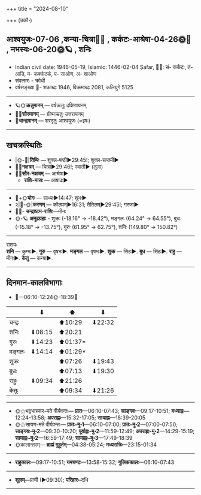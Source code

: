 +++
title = "2024-08-10"

+++
(उकौ॰)
## आश्वयुजः-07-06  ,कन्या-चित्रा🌛🌌  ,  कर्कटः-आश्रेषा-04-26🌞🌌  ,  नभस्यः-06-20🌞🪐  , शनिः
- Indian civil date: 1946-05-19, Islamic: 1446-02-04 Ṣafar, 🌌🌞: सं- कर्कटः, तं- आडि, म- कर्क्कटकं, प- साओण, अ- शाओण
- संवत्सरः - क्रोधी
- वर्षसङ्ख्या 🌛- शकाब्दः 1946, विक्रमाब्दः 2081, कलियुगे 5125
___________________
- 🪐🌞**ऋतुमानम्** — वर्षऋतुः दक्षिणायनम्
- 🌌🌞**सौरमानम्** — ग्रीष्मऋतुः उत्तरायणम्
- 🌛**चान्द्रमानम्** — शरदृतुः आश्वयुजः (≈इषः)
___________________


## खचक्रस्थितिः
- |🌞-🌛|**तिथिः** — शुक्ल-षष्ठी►29:45!; शुक्ल-सप्तमी►  
- 🌌🌛**नक्षत्रम्** — चित्रा►29:46!; स्वाती► (तुला)  
- 🌌🌞**सौर-नक्षत्रम्** — आश्रेषा►  
  - **राशि-मासः** — आषाढः► 
___________________
- 🌛+🌞**योगः** — साध्यः►14:47; शुभः►  
- २|🌛-🌞|**करणम्** — कौलवम्►16:31; तैतिलम्►29:45!; गरजा►  
- 🌌🌛- **चन्द्राष्टम-राशिः**—मीनः  
- 🌞-🪐 **अमूढग्रहाः** - शुक्रः (-18.16° → -18.42°), मङ्गलः (64.24° → 64.55°), बुधः (-15.18° → -13.75°), गुरुः (61.95° → 62.75°), शनिः (149.80° → 150.82°)
___________________
राशयः  
**शनि** — कुम्भः►. **गुरु** — वृषभः►. **मङ्गल** — वृषभः►. **शुक्र** — सिंहः►. **बुध** — सिंहः►. **राहु** — मीनः►. **केतु** — कन्या►. 
___________________


## दिनमान-कालविभागाः
- 🌅—06:10-12:24🌞-18:39🌇  

|      |⬇     |⬆     |⬇     |
|------|-----|-----|------|
|चन्द्रः|     |⬆10:29 |⬇22:32 |
|शनिः   |⬇08:15 |⬆20:21 |     |
|गुरुः  |⬇14:23 |⬆01:37*|     |
|मङ्गलः |⬇14:14 |⬆01:29*|     |
|शुक्रः |     |⬆07:26 |⬇19:43 |
|बुधः   |     |⬆07:13 |⬇19:30 |
|राहुः  |⬇09:34 |⬆21:26 |     |
|केतुः  |     |⬆09:34 |⬇21:26 |
___________________
- 🌞⚝भट्टभास्कर-मते वीर्यवन्तः— **प्रातः**—06:10-07:43; **साङ्गवः**—09:17-10:51; **मध्याह्नः**—12:24-13:58; **अपराह्णः**—15:32-17:05; **सायाह्नः**—18:39-20:05  
- 🌞⚝सायण-मते वीर्यवन्तः— **प्रातः-मु॰1**—06:10-07:00; **प्रातः-मु॰2**—07:00-07:50; **साङ्गवः-मु॰2**—09:30-10:20; **पूर्वाह्णः-मु॰2**—11:59-12:49; **अपराह्णः-मु॰2**—14:29-15:19; **सायाह्नः-मु॰2**—16:59-17:49; **सायाह्नः-मु॰3**—17:49-18:39  
- 🌞कालान्तरम्— **ब्राह्मं मुहूर्तम्**—04:38-05:24; **मध्यरात्रिः**—23:15-01:34  
___________________
- **राहुकालः**—09:17-10:51; **यमघण्टः**—13:58-15:32; **गुलिककालः**—06:10-07:43  
___________________
- **शूलम्**—प्राची (►09:30); **परिहारः**–दधि  
___________________
